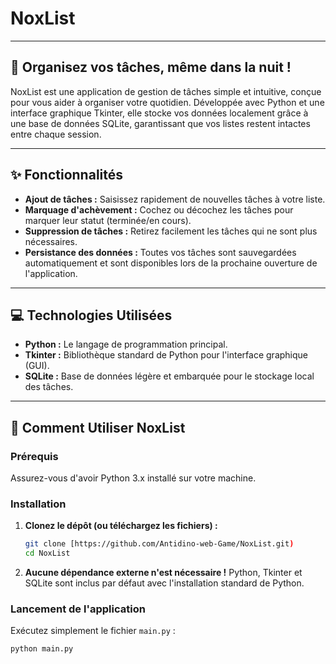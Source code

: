 # NoxList

---

## 🌙 Organisez vos tâches, même dans la nuit !

NoxList est une application de gestion de tâches simple et intuitive, conçue pour vous aider à organiser votre quotidien. Développée avec Python et une interface graphique Tkinter, elle stocke vos données localement grâce à une base de données SQLite, garantissant que vos listes restent intactes entre chaque session.

---

## ✨ Fonctionnalités

* **Ajout de tâches :** Saisissez rapidement de nouvelles tâches à votre liste.
* **Marquage d'achèvement :** Cochez ou décochez les tâches pour marquer leur statut (terminée/en cours).
* **Suppression de tâches :** Retirez facilement les tâches qui ne sont plus nécessaires.
* **Persistance des données :** Toutes vos tâches sont sauvegardées automatiquement et sont disponibles lors de la prochaine ouverture de l'application.

---

## 💻 Technologies Utilisées

* **Python :** Le langage de programmation principal.
* **Tkinter :** Bibliothèque standard de Python pour l'interface graphique (GUI).
* **SQLite :** Base de données légère et embarquée pour le stockage local des tâches.

---

## 🚀 Comment Utiliser NoxList

### Prérequis

Assurez-vous d'avoir Python 3.x installé sur votre machine.

### Installation

1.  **Clonez le dépôt (ou téléchargez les fichiers) :**
    ```bash
    git clone [https://github.com/Antidino-web-Game/NoxList.git)
    cd NoxList
    ```

2.  **Aucune dépendance externe n'est nécessaire !**
    Python, Tkinter et SQLite sont inclus par défaut avec l'installation standard de Python.

### Lancement de l'application

Exécutez simplement le fichier `main.py` :
```bash
python main.py
